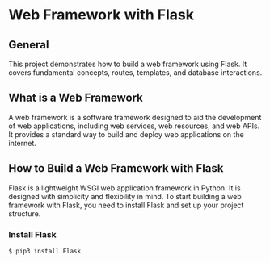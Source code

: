 # Web Framework with Flask

## General

This project demonstrates how to build a web framework using Flask. It covers fundamental concepts, routes, templates, and database interactions.

## What is a Web Framework

A web framework is a software framework designed to aid the development of web applications, including web services, web resources, and web APIs. It provides a standard way to build and deploy web applications on the internet.

## How to Build a Web Framework with Flask

Flask is a lightweight WSGI web application framework in Python. It is designed with simplicity and flexibility in mind. To start building a web framework with Flask, you need to install Flask and set up your project structure.

### Install Flask

```bash
$ pip3 install Flask
